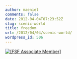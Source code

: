 ```yaml
---
author: maeniel
comments: false
date: 2012-04-04T07:23:52Z
slug: scenic-world
title: freedom
url: /2012/04/04/scenic-world/
wordpress_id: 506
---
```


[![[FSF Associate Member]](https://static.fsf.org/nosvn/associate/fsf-10295.png)](https://my.fsf.org/register_form?referrer=10295)
